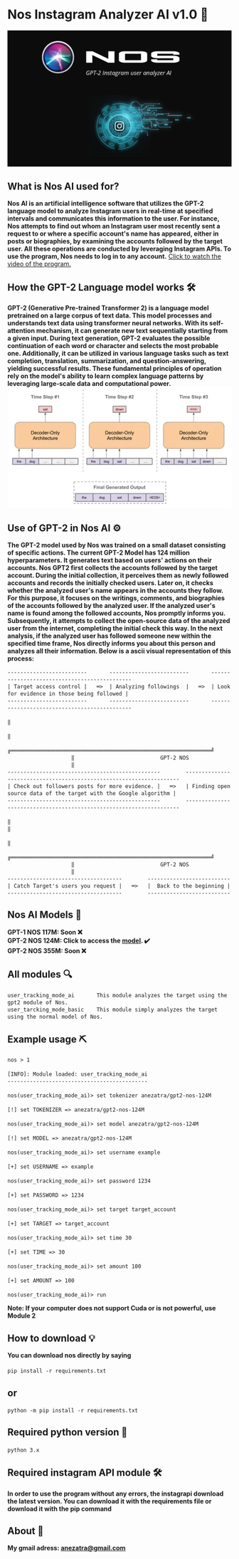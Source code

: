 # Nos Instagram Analyzer AI v1.0 🤖
![banner image](https://github.com/anezatra/nos-ai/blob/main/banner.jpg)
## What is Nos AI used for?
**Nos AI is an artificial intelligence software that utilizes the GPT-2 language model to analyze Instagram users in real-time at specified intervals and communicates this information to the user. For instance, Nos attempts to find out whom an Instagram user most recently sent a request to or where a specific account's name has appeared, either in posts or biographies, by examining the accounts followed by the target user. All these operations are conducted by leveraging Instagram APIs. To use the program, Nos needs to log in to any account.**
[Click to watch the video of the program.](https://www.youtube.com/watch?v=qaDWwOpjV3M)
## How the GPT-2 Language model works 🛠
**GPT-2 (Generative Pre-trained Transformer 2) is a language model pretrained on a large corpus of text data. This model processes and understands text data using transformer neural networks. With its self-attention mechanism, it can generate new text sequentially starting from a given input. During text generation, GPT-2 evaluates the possible continuation of each word or character and selects the most probable one. Additionally, it can be utilized in various language tasks such as text completion, translation, summarization, and question-answering, yielding successful results. These fundamental principles of operation rely on the model's ability to learn complex language patterns by leveraging large-scale data and computational power.** <br/>
![Banner](https://github.com/anezatra/nos-ai/blob/main/working.jpg)
## Use of GPT-2 in Nos AI ⚙️
**The GPT-2 model used by Nos was trained on a small dataset consisting of specific actions. The current GPT-2 Model has 124 million hyperparameters. It generates text based on users' actions on their accounts. Nos GPT2 first collects the accounts followed by the target account. During the initial collection, it perceives them as newly followed accounts and records the initially checked users. Later on, it checks whether the analyzed user's name appears in the accounts they follow. For this purpose, it focuses on the writings, comments, and biographies of the accounts followed by the analyzed user. If the analyzed user's name is found among the followed accounts, Nos promptly informs you. Subsequently, it attempts to collect the open-source data of the analyzed user from the internet, completing the initial check this way. In the next analysis, if the analyzed user has followed someone new within the specified time frame, Nos directly informs you about this person and analyzes all their information. Below is a ascii visual representation of this process:**
```
-------------------------       -------------------------       ---------------------------------------------
| Target access control |   ═>  | Analyzing followings  |   ═>  | Look for evidence in those being followed | 
-------------------------       -------------------------       ---------------------------------------------
                                                                                    ‖
                                                                                    ‖
                    ╔═══════════════════════════════════════════════════════════════╝
                    ‖                           GPT-2 NOS
                    ‖
------------------------------------------------        --------------------------------------------------------------------
| Check out followers posts for more evidence. |   ═>   | Finding open source data of the target with the Google algorithm |
------------------------------------------------        --------------------------------------------------------------------        
                                                                                    ‖                                                                                                                                         ‖
                                                                                    ‖
                    ╔═══════════════════════════════════════════════════════════════╝
                    ‖                           GPT-2 NOS
                    ‖
------------------------------------        --------------------------
| Catch Target's users you request |   ═>   |  Back to the beginning |
------------------------------------        --------------------------
```
## Nos AI Models 📝
**GPT-1 NOS 117M: Soon ❌** <br/>
**GPT-2 NOS 124M: Click to access the [model](https://huggingface.co/anezatra/gpt2-nos-124M). ✔️** <br/>
**GPT-2 NOS 355M: Soon ❌** <br/>

## All modules 🔍
```
user_tracking_mode_ai       This module analyzes the target using the gpt2 module of Nos. 
user_tarcking_mode_basic    This module simply analyzes the target using the normal model of Nos.
```
## Example usage ⛏

```
nos > 1

[INFO]: Module loaded: user_tracking_mode_ai
--------------------------------------------

nos(user_tracking_mode_ai)> set tokenizer anezatra/gpt2-nos-124M

[!] set TOKENIZER => anezatra/gpt2-nos-124M

nos(user_tracking_mode_ai)> set model anezatra/gpt2-nos-124M

[!] set MODEL => anezatra/gpt2-nos-124M

nos(user_tracking_mode_ai)> set username example

[+] set USERNAME => example

nos(user_tracking_mode_ai)> set password 1234

[+] set PASSWORD => 1234

nos(user_tracking_mode_ai)> set target target_account

[+] set TARGET => target_account

nos(user_tracking_mode_ai)> set time 30

[+] set TIME => 30

nos(user_tracking_mode_ai)> set amount 100

[+] set AMOUNT => 100

nos(user_tracking_mode_ai)> run
```
**Note: If your computer does not support Cuda or is not powerful, use Module 2**
## How to download 💡
**You can download nos directly by saying** <br/><br/>
` pip install -r requirements.txt `
## or <br/>
` python -m pip install -r requirements.txt ` <br/>
## Required python version 📌
` python 3.x `
## Required instagram API module 🛠️
**In order to use the program without any errors, the instagrapi download the latest version. You can download it with the requirements file or download it with the pip command**
## About 🚀
**My gmail adress: anezatra@gmail.com** <br/>


